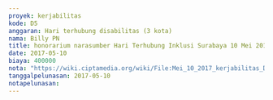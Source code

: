 ```yaml
---
proyek: kerjabilitas
kode: D5
anggaran: Hari terhubung disabilitas (3 kota)
nama: Billy PN
title: honorarium narasumber Hari Terhubung Inklusi Surabaya 10 Mei 2017 a.n DR. Arina Hidayati dari ITS
date: 2017-05-10
biaya: 400000
nota: "https://wiki.ciptamedia.org/wiki/File:Mei_10_2017_kerjabilitas_D5_narsum_its_billy.jpg"
tanggalpelunasan: 2017-05-10
notapelunasan:
---
```


